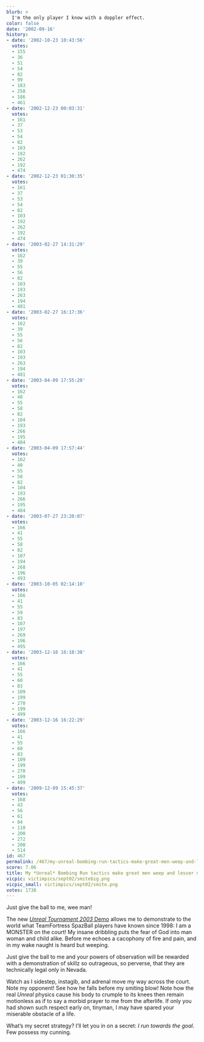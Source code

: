 ```yaml
---
blurb: >
  I'm the only player I know with a doppler effect.
color: false
date: '2002-09-16'
history:
- date: '2002-10-23 10:43:56'
  votes:
  - 155
  - 36
  - 51
  - 54
  - 82
  - 99
  - 183
  - 258
  - 186
  - 461
- date: '2002-12-23 00:03:31'
  votes:
  - 161
  - 37
  - 53
  - 54
  - 82
  - 103
  - 192
  - 262
  - 192
  - 474
- date: '2002-12-23 01:30:35'
  votes:
  - 161
  - 37
  - 53
  - 54
  - 82
  - 103
  - 192
  - 262
  - 192
  - 474
- date: '2003-02-27 14:31:29'
  votes:
  - 162
  - 39
  - 55
  - 56
  - 82
  - 103
  - 193
  - 263
  - 194
  - 481
- date: '2003-02-27 16:17:36'
  votes:
  - 162
  - 39
  - 55
  - 56
  - 82
  - 103
  - 193
  - 263
  - 194
  - 481
- date: '2003-04-09 17:55:20'
  votes:
  - 162
  - 40
  - 55
  - 58
  - 82
  - 104
  - 193
  - 266
  - 195
  - 484
- date: '2003-04-09 17:57:44'
  votes:
  - 162
  - 40
  - 55
  - 58
  - 82
  - 104
  - 193
  - 266
  - 195
  - 484
- date: '2003-07-27 23:20:07'
  votes:
  - 166
  - 41
  - 55
  - 58
  - 82
  - 107
  - 194
  - 268
  - 196
  - 493
- date: '2003-10-05 02:14:10'
  votes:
  - 166
  - 41
  - 55
  - 59
  - 83
  - 107
  - 197
  - 269
  - 196
  - 495
- date: '2003-12-16 16:18:38'
  votes:
  - 166
  - 41
  - 55
  - 60
  - 83
  - 109
  - 199
  - 270
  - 199
  - 499
- date: '2003-12-16 16:22:29'
  votes:
  - 166
  - 41
  - 55
  - 60
  - 83
  - 109
  - 199
  - 270
  - 199
  - 499
- date: '2009-12-09 15:45:37'
  votes:
  - 168
  - 43
  - 56
  - 61
  - 84
  - 110
  - 200
  - 272
  - 200
  - 514
id: 467
permalink: /467/my-unreal-bombing-run-tactics-make-great-men-weep-and-lesser-men-crumble/
score: 7.06
title: My *Unreal* Bombing Run tactics make great men weep and lesser men crumble.
vicpic: victimpics/sept02/smitebig.png
vicpic_small: victimpics/sept02/smite.png
votes: 1738
---
```


Just give the ball to me, wee man!

The new [*Unreal Tournament 2003*
Demo](https://web.archive.org/web/20020916000000/http://www.fileplanet.com/files/110000/112991.shtml)
allows me to demonstrate to the world what TeamFortress SpazBall players
have known since 1998: I am a MONSTER on the court! My insane dribbling
puts the fear of God into man woman and child alike. Before me echoes a
cacophony of fire and pain, and in my wake naught is heard but weeping.

Just give the ball to me and your powers of observation will be rewarded
with a demonstration of skillz so outrageous, so perverse, that they are
technically legal only in Nevada.

Watch as I sidestep, instagib, and adrenal move my way across the court.
Note my opponent! See how he falls before my smiting blow! Note how the
real *Unreal* physics cause his body to crumple to its knees then remain
motionless as if to say a morbid prayer to me from the afterlife. If
only you had shown such respect early on, tinyman, I may have spared
your miserable obstacle of a life.

What’s my secret strategy? I’ll let you in on a secret: *I run towards
the goal*. Few possess my cunning.